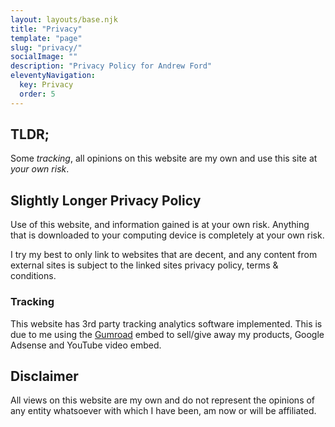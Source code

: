 ```yaml
---
layout: layouts/base.njk
title: "Privacy"
template: "page"
slug: "privacy/"
socialImage: ""
description: "Privacy Policy for Andrew Ford"
eleventyNavigation:
  key: Privacy
  order: 5
---
```


## TLDR;

Some _tracking_, all opinions on this website are my own and use this site at _your own risk_.

## Slightly Longer Privacy Policy

Use of this website, and information gained is at your own risk. Anything that is downloaded to your computing device is completely at your own risk.

I try my best to only link to websites that are decent, and any content from external sites is subject to the linked sites privacy policy, terms & conditions.

### Tracking

This website has 3rd party tracking analytics software implemented. This is due to me using the [Gumroad](https://gumroad.com/) embed to sell/give away my products, Google Adsense and YouTube video embed.

## Disclaimer

All views on this website are my own and do not represent the opinions of any entity whatsoever with which I have been, am now or will be affiliated.
